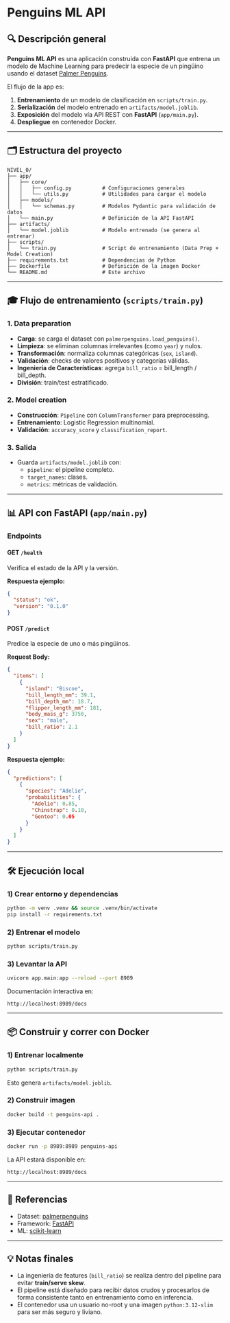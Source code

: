 # Penguins ML API

## 🔍 Descripción general

**Penguins ML API** es una aplicación construida con **FastAPI** que entrena un modelo de Machine Learning para predecir la especie de un pingüino usando el dataset [Palmer Penguins](https://allisonhorst.github.io/palmerpenguins/).

El flujo de la app es:

1. **Entrenamiento** de un modelo de clasificación en `scripts/train.py`.
2. **Serialización** del modelo entrenado en `artifacts/model.joblib`.
3. **Exposición** del modelo vía API REST con **FastAPI** (`app/main.py`).
4. **Despliegue** en contenedor Docker.

---

## 🗂️ Estructura del proyecto

```
NIVEL_0/
├── app/
│   ├── core/
│   │   ├── config.py          # Configuraciones generales
│   │   └── utils.py           # Utilidades para cargar el modelo
│   ├── models/
│   │   └── schemas.py         # Modelos Pydantic para validación de datos
│   └── main.py                # Definición de la API FastAPI
├── artifacts/
│   └── model.joblib           # Modelo entrenado (se genera al entrenar)
├── scripts/
│   └── train.py               # Script de entrenamiento (Data Prep + Model Creation)
├── requirements.txt           # Dependencias de Python
├── Dockerfile                 # Definición de la imagen Docker
└── README.md                  # Este archivo
```

---

## 🎓 Flujo de entrenamiento (`scripts/train.py`)

### **1. Data preparation**

- **Carga**: se carga el dataset con `palmerpenguins.load_penguins()`.
- **Limpieza**: se eliminan columnas irrelevantes (como `year`) y nulos.
- **Transformación**: normaliza columnas categóricas (`sex`, `island`).
- **Validación**: checks de valores positivos y categorías válidas.
- **Ingeniería de Características**: agrega `bill_ratio` = bill\_length / bill\_depth.
- **División**: train/test estratificado.

### **2. Model creation**

- **Construcción**: `Pipeline` con `ColumnTransformer` para preprocessing.
- **Entrenamiento**: Logistic Regression multinomial.
- **Validación**: `accuracy_score` y `classification_report`.

### **3. Salida**

- Guarda `artifacts/model.joblib` con:
  - `pipeline`: el pipeline completo.
  - `target_names`: clases.
  - `metrics`: métricas de validación.

---

## 📊 API con FastAPI (`app/main.py`)

### Endpoints

#### **GET** `/health`

Verifica el estado de la API y la versión.

**Respuesta ejemplo:**

```json
{
  "status": "ok",
  "version": "0.1.0"
}
```

#### **POST** `/predict`

Predice la especie de uno o más pingüinos.

**Request Body:**

```json
{
  "items": [
    {
      "island": "Biscoe",
      "bill_length_mm": 39.1,
      "bill_depth_mm": 18.7,
      "flipper_length_mm": 181,
      "body_mass_g": 3750,
      "sex": "male",
      "bill_ratio": 2.1
    }
  ]
}
```

**Respuesta ejemplo:**

```json
{
  "predictions": [
    {
      "species": "Adelie",
      "probabilities": {
        "Adelie": 0.85,
        "Chinstrap": 0.10,
        "Gentoo": 0.05
      }
    }
  ]
}
```

---

## 🛠️ Ejecución local

### 1) Crear entorno y dependencias

```bash
python -m venv .venv && source .venv/bin/activate
pip install -r requirements.txt
```

### 2) Entrenar el modelo

```bash
python scripts/train.py
```

### 3) Levantar la API

```bash
uvicorn app.main:app --reload --port 8989
```

Documentación interactiva en:

```
http://localhost:8989/docs
```

---

## 📦 Construir y correr con Docker

### 1) Entrenar localmente

```bash
python scripts/train.py
```

Esto genera `artifacts/model.joblib`.

### 2) Construir imagen

```bash
docker build -t penguins-api .
```

### 3) Ejecutar contenedor

```bash
docker run -p 8989:8989 penguins-api
```

La API estará disponible en:

```
http://localhost:8989/docs
```

---

## 🔗 Referencias

- Dataset: [palmerpenguins](https://allisonhorst.github.io/palmerpenguins/)
- Framework: [FastAPI](https://fastapi.tiangolo.com/)
- ML: [scikit-learn](https://scikit-learn.org/stable/)

---

## 💡 Notas finales

- La ingeniería de features (`bill_ratio`) se realiza dentro del pipeline para evitar **train/serve skew**.
- El pipeline está diseñado para recibir datos crudos y procesarlos de forma consistente tanto en entrenamiento como en inferencia.
- El contenedor usa un usuario no-root y una imagen `python:3.12-slim` para ser más seguro y liviano.

